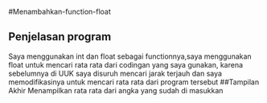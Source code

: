 #Menambahkan-function-float

## Penjelasan program
Saya menggunakan int dan float sebagai functionnya,saya menggunakan float untuk mencari rata rata dari codingan yang saya gunakan, karena sebelumnya di UUK saya disuruh mencari jarak terjauh dan saya memodifikasinya untuk mencari rata rata dari program tersebut
##Tampilan Akhir
Menampilkan rata rata dari angka yang sudah di masukkan
